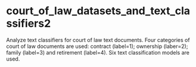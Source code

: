 # court_of_law_datasets_and_text_classifiers2
Analyze text classifiers for court of law text documents. Four categories of court of law documents are used: contract (label=1); ownership (laber=2); family (label=3) and retirement (label=4). Six text classification models are used.
